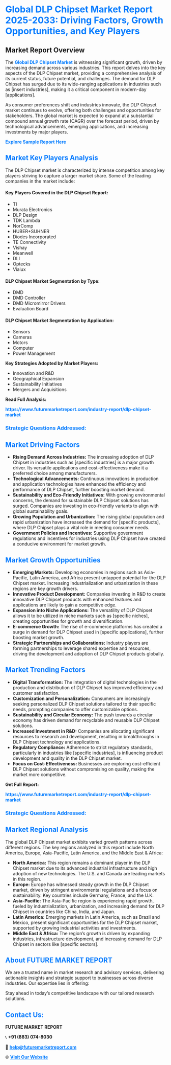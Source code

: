 <h1 style="color: #007BFF;">Global DLP Chipset Market Report 2025-2033: Driving Factors, Growth Opportunities, and Key Players</h1>

<section id="overview">
<h2>Market Report Overview</h2>
<p>The <a href="https://www.futuremarketreport.com/industry-report/dlp-chipset-market" style="color: #007BFF; text-decoration: none;"><strong>Global DLP Chipset Market</strong></a> is witnessing significant growth, driven by increasing demand across various industries. This report delves into the key aspects of the DLP Chipset market, providing a comprehensive analysis of its current status, future potential, and challenges. The demand for DLP Chipset has surged due to its wide-ranging applications in industries such as [insert industries], making it a critical component in modern-day [applications].</p>
<p>As consumer preferences shift and industries innovate, the DLP Chipset market continues to evolve, offering both challenges and opportunities for stakeholders. The global market is expected to expand at a substantial compound annual growth rate (CAGR) over the forecast period, driven by technological advancements, emerging applications, and increasing investments by major players.</p>
</section>

<section id="overview">
<p><a href="https://www.futuremarketreport.com/request-sample/reportId=62775" style="color: #007BFF; text-decoration: none;"><strong>Explore Sample Report Here</strong></a></p>
</section>

<section id="key-players">
<h2 style="color: #007BFF;">Market Key Players Analysis</h2>
<p>The DLP Chipset market is characterized by intense competition among key players striving to capture a larger market share. Some of the leading companies in the market include:</p>
<h4>Key Players Covered in the DLP Chipset Report:</h4>
<ul><li>TI</li><li>Murata Electronics</li><li>DLP Design</li><li>TDK Lambda</li><li>NorComp</li><li>HUBER+SUHNER</li><li>Diodes Incorporated</li><li>TE Connectivity</li><li>Vishay</li><li>Meanwell</li><li>DLI</li><li>Optecks</li><li>Vialux</li></ul>
<h4>DLP Chipset Market Segmentation by Type:</h4>
<ul><li>DMD</li><li>DMD Controller</li><li>DMD Micromirror Drivers</li><li>Evaluation Board</li></ul>

<h4>DLP Chipset Market Segmentation by Application:</h4>
<ul><li>Sensors</li><li>Cameras</li><li>Motors</li><li>Computer</li><li>Power Management</li></ul>
<p><strong>Key Strategies Adopted by Market Players:</strong></p>
<ul>
<li>Innovation and R&D</li>
<li>Geographical Expansion</li>
<li>Sustainability Initiatives</li>
<li>Mergers and Acquisitions</li>
</ul>
</section>

<section>
<p><strong>Read Full Analysis: </strong></p><a href="https://www.futuremarketreport.com/industry-report/dlp-chipset-market" style="color: #007BFF; text-decoration: none;"><strong>https://www.futuremarketreport.com/industry-report/dlp-chipset-market</strong></a>
<h3 style="color: #007BFF;">Strategic Questions Addressed:</h3>
</section>

<section id="driving-factors">
<h2 style="color: #007BFF;">Market Driving Factors</h2>
<ul>
<li><strong>Rising Demand Across Industries:</strong> The increasing adoption of DLP Chipset in industries such as [specific industries] is a major growth driver. Its versatile applications and cost-effectiveness make it a preferred choice among manufacturers.</li>
<li><strong>Technological Advancements:</strong> Continuous innovations in production and application technologies have enhanced the efficiency and performance of DLP Chipset, further boosting market demand.</li>
<li><strong>Sustainability and Eco-Friendly Initiatives:</strong> With growing environmental concerns, the demand for sustainable DLP Chipset solutions has surged. Companies are investing in eco-friendly variants to align with global sustainability goals.</li>
<li><strong>Growing Population and Urbanization:</strong> The rising global population and rapid urbanization have increased the demand for [specific products], where DLP Chipset plays a vital role in meeting consumer needs.</li>
<li><strong>Government Policies and Incentives:</strong> Supportive government regulations and incentives for industries using DLP Chipset have created a conducive environment for market growth.</li>
</ul>
</section>

<section id="growth-opportunities">
<h2 style="color: #007BFF;">Market Growth Opportunities</h2>
<ul>
<li><strong>Emerging Markets:</strong> Developing economies in regions such as Asia-Pacific, Latin America, and Africa present untapped potential for the DLP Chipset market. Increasing industrialization and urbanization in these regions are key growth drivers.</li>
<li><strong>Innovative Product Development:</strong> Companies investing in R&D to create innovative DLP Chipset products with enhanced features and applications are likely to gain a competitive edge.</li>
<li><strong>Expansion into Niche Applications:</strong> The versatility of DLP Chipset allows it to be utilized in niche markets such as [specific niches], creating opportunities for growth and diversification.</li>
<li><strong>E-commerce Growth:</strong> The rise of e-commerce platforms has created a surge in demand for DLP Chipset used in [specific applications], further boosting market growth.</li>
<li><strong>Strategic Partnerships and Collaborations:</strong> Industry players are forming partnerships to leverage shared expertise and resources, driving the development and adoption of DLP Chipset products globally.</li>
</ul>
</section>

<section id="trending-factors">
<h2 style="color: #007BFF;">Market Trending Factors</h2>
<ul>
<li><strong>Digital Transformation:</strong> The integration of digital technologies in the production and distribution of DLP Chipset has improved efficiency and customer satisfaction.</li>
<li><strong>Customization and Personalization:</strong> Consumers are increasingly seeking personalized DLP Chipset solutions tailored to their specific needs, prompting companies to offer customizable options.</li>
<li><strong>Sustainability and Circular Economy:</strong> The push towards a circular economy has driven demand for recyclable and reusable DLP Chipset solutions.</li>
<li><strong>Increased Investment in R&D:</strong> Companies are allocating significant resources to research and development, resulting in breakthroughs in DLP Chipset technology and applications.</li>
<li><strong>Regulatory Compliance:</strong> Adherence to strict regulatory standards, particularly in industries like [specific industries], is influencing product development and quality in the DLP Chipset market.</li>
<li><strong>Focus on Cost-Effectiveness:</strong> Businesses are exploring cost-efficient DLP Chipset solutions without compromising on quality, making the market more competitive.</li>
</ul>
</section>

<section>
<p><strong>Get Full Report: </strong></p><a href="https://www.futuremarketreport.com/industry-report/dlp-chipset-market" style="color: #007BFF; text-decoration: none;"><strong>https://www.futuremarketreport.com/industry-report/dlp-chipset-market</strong></a>
<h3 style="color: #007BFF;">Strategic Questions Addressed:</h3>
</section>


<section id="regional-analysis">
<h2 style="color: #007BFF;">Market Regional Analysis</h2>
<p>The global DLP Chipset market exhibits varied growth patterns across different regions. The key regions analyzed in this report include North America, Europe, Asia-Pacific, Latin America, and the Middle East & Africa:</p>
<ul>
<li><strong>North America:</strong> This region remains a dominant player in the DLP Chipset market due to its advanced industrial infrastructure and high adoption of new technologies. The U.S. and Canada are leading markets in this region.</li>
<li><strong>Europe:</strong> Europe has witnessed steady growth in the DLP Chipset market, driven by stringent environmental regulations and a focus on sustainability. Key countries include Germany, France, and the U.K.</li>
<li><strong>Asia-Pacific:</strong> The Asia-Pacific region is experiencing rapid growth, fueled by industrialization, urbanization, and increasing demand for DLP Chipset in countries like China, India, and Japan.</li>
<li><strong>Latin America:</strong> Emerging markets in Latin America, such as Brazil and Mexico, present significant opportunities for the DLP Chipset market, supported by growing industrial activities and investments.</li>
<li><strong>Middle East & Africa:</strong> The region’s growth is driven by expanding industries, infrastructure development, and increasing demand for DLP Chipset in sectors like [specific sectors].</li>
</ul>
</section>

<footer>
<h2 style="color: #007BFF;">About FUTURE MARKET REPORT</h2>
<p>We are a trusted name in market research and advisory services, delivering actionable insights and strategic support to businesses across diverse industries. Our expertise lies in offering:</p>

<p>Stay ahead in today’s competitive landscape with our tailored research solutions.</p>

<h2 style="color: #007BFF;">Contact Us:</h2>
<p><strong>FUTURE MARKET REPORT</strong></p>
<p>📞 <strong>+91 (883) 074-8030</strong></p>
<p>📧 <strong><a href="mailto:help@futuremarketreport.com" style="color: #007BFF;">help@futuremarketreport.com</a></strong></p>
<p>🌐 <strong><a href="https://www.futuremarketreport.com/" style="color: #007BFF;">Visit Our Website</a></strong></p>
</footer>